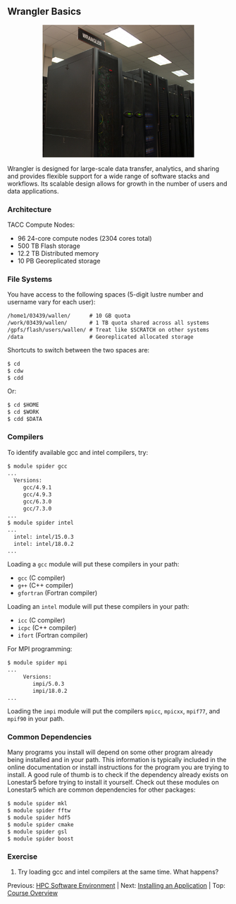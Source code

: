 ## Wrangler Basics

<center><img src="../../resources/wrangler.png" style="height:300px;"></center>

Wrangler is designed for large-scale data transfer, analytics, and sharing and provides flexible support for a wide range of software stacks and workflows. Its scalable design allows for growth in the number of users and data applications.

### Architecture

TACC Compute Nodes:

 * 96 24-core compute nodes (2304 cores total)
 * 500 TB Flash storage
 * 12.2 TB Distributed memory
 * 10 PB Georeplicated storage

### File Systems

You have access to the following spaces (5-digit lustre number and username vary for each user):
```
/home1/03439/wallen/      # 10 GB quota
/work/03439/wallen/       # 1 TB quota shared across all systems
/gpfs/flash/users/wallen/ # Treat like $SCRATCH on other systems
/data                     # Georeplicated allocated storage
```

Shortcuts to switch between the two spaces are:
```
$ cd
$ cdw
$ cdd
```

Or:
```
$ cd $HOME
$ cd $WORK
$ cdd $DATA
```


### Compilers

To identify available gcc and intel compilers, try:
```
$ module spider gcc
...
  Versions:
     gcc/4.9.1
     gcc/4.9.3
     gcc/6.3.0
     gcc/7.3.0
...
$ module spider intel
...
  intel: intel/15.0.3
  intel: intel/18.0.2
...
```

Loading a `gcc` module will put these compilers in your path:
  * `gcc` (C compiler)
  * `g++` (C++ compiler)
  * `gfortran` (Fortran compiler)

Loading an `intel` module will put these compilers in your path:
  * `icc` (C compiler)
  * `icpc` (C++ compiler)
  * `ifort` (Fortran compiler)

For MPI programming:
```
$ module spider mpi
...
     Versions:
        impi/5.0.3
        impi/18.0.2
...
```



Loading the `impi` module will put the compilers `mpicc`, `mpicxx`, `mpif77`, and `mpif90` in your path.


### Common Dependencies

Many programs you install will depend on some other program already being installed and in your path. This information is typically included in the online documentation or install instructions for the program you are trying to install. A good rule of thumb is to check if the dependency already exists on Lonestar5 before trying to install it yourself. Check out these modules on Lonestar5 which are common dependencies for other packages:
```
$ module spider mkl
$ module spider fftw
$ module spider hdf5
$ module spider cmake
$ module spider gsl
$ module spider boost
```



### Exercise

1. Try loading gcc and intel compilers at the same time. What happens?

Previous: [HPC Software Environment](hpc_software_environment_01.md) | Next: [Installing an Application](hpc_software_environment_03.md) | Top: [Course Overview](../../index.md)


